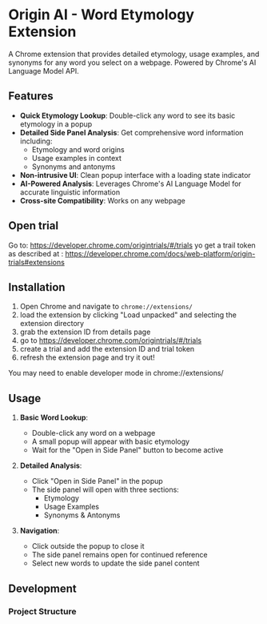 # Origin AI - Word Etymology Extension

A Chrome extension that provides detailed etymology, usage examples, and synonyms for any word you select on a webpage. Powered by Chrome's AI Language Model API.

## Features

- **Quick Etymology Lookup**: Double-click any word to see its basic etymology in a popup
- **Detailed Side Panel Analysis**: Get comprehensive word information including:
  - Etymology and word origins
  - Usage examples in context
  - Synonyms and antonyms
- **Non-intrusive UI**: Clean popup interface with a loading state indicator
- **AI-Powered Analysis**: Leverages Chrome's AI Language Model for accurate linguistic information
- **Cross-site Compatibility**: Works on any webpage

## Open trial

Go to: https://developer.chrome.com/origintrials/#/trials
yo get a trail token as described at : https://developer.chrome.com/docs/web-platform/origin-trials#extensions

## Installation

1. Open Chrome and navigate to `chrome://extensions/`
2. load the extension by clicking "Load unpacked" and selecting the extension directory
3. grab the extension ID from details page
4. go to https://developer.chrome.com/origintrials/#/trials
5. create a trial and add the extension ID and trial token
6. refresh the extension page and try it out!

You may need to enable developer mode in chrome://extensions/

## Usage

1. **Basic Word Lookup**:

   - Double-click any word on a webpage
   - A small popup will appear with basic etymology
   - Wait for the "Open in Side Panel" button to become active

2. **Detailed Analysis**:

   - Click "Open in Side Panel" in the popup
   - The side panel will open with three sections:
     - Etymology
     - Usage Examples
     - Synonyms & Antonyms

3. **Navigation**:
   - Click outside the popup to close it
   - The side panel remains open for continued reference
   - Select new words to update the side panel content

## Development

### Project Structure
